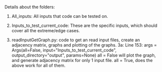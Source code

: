 Details about the folders:

1. All_inputs: All inputs that code can be tested on. 

2. Inputs_to_test_current_code: These are the specific inputs, which should cover all the 
	extreme/edge cases. 
	
3. readInputGetGraph.py: code to get an read input files, create an adjacency matrix, graphs and plotting of the graphs.
	3a: Line 153: args = Args(all=False, input="Inputs_to_test_current_code", output_directory="output", params=None)
		all = False will plot the graph, and generate adjacency matrix for only 1 input file. 
		all = True, does the above work for all of them. 
		
	